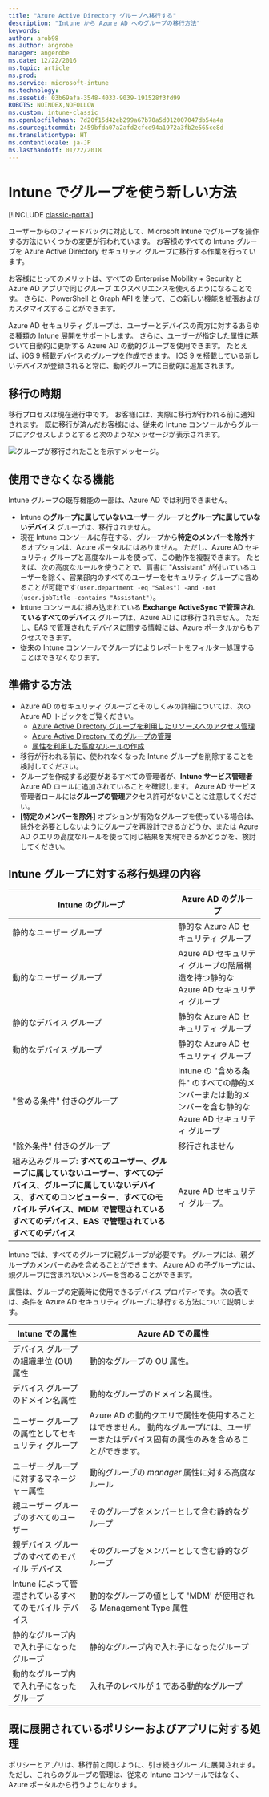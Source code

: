 ```yaml
---
title: "Azure Active Directory グループへ移行する"
description: "Intune から Azure AD へのグループの移行方法"
keywords: 
author: arob98
ms.author: angrobe
manager: angerobe
ms.date: 12/22/2016
ms.topic: article
ms.prod: 
ms.service: microsoft-intune
ms.technology: 
ms.assetid: 03b69afa-3548-4033-9039-191528f3fd99
ROBOTS: NOINDEX,NOFOLLOW
ms.custom: intune-classic
ms.openlocfilehash: 7d20f15d42eb299a67b70a5d012007047db54a4a
ms.sourcegitcommit: 2459bfda07a2afd2cfcd94a1972a3fb2e565ce8d
ms.translationtype: HT
ms.contentlocale: ja-JP
ms.lasthandoff: 01/22/2018
---
```

# <a name="a-new-way-of-using-groups-in-intune"></a>Intune でグループを使う新しい方法

[!INCLUDE [classic-portal](../includes/classic-portal.md)]

ユーザーからのフィードバックに対応して、Microsoft Intune でグループを操作する方法にいくつかの変更が行われています。
お客様のすべての Intune グループを Azure Active Directory セキュリティ グループに移行する作業を行っています。

お客様にとってのメリットは、すべての Enterprise Mobility + Security と Azure AD アプリで同じグループ エクスペリエンスを使えるようになることです。 さらに、PowerShell と Graph API を使って、この新しい機能を拡張およびカスタマイズすることができます。

Azure AD セキュリティ グループは、ユーザーとデバイスの両方に対するあらゆる種類の Intune 展開をサポートします。 さらに、ユーザーが指定した属性に基づいて自動的に更新する Azure AD の動的グループを使用できます。 たとえば、iOS 9 搭載デバイスのグループを作成できます。 IOS 9 を搭載している新しいデバイスが登録されると常に、動的グループに自動的に追加されます。

## <a name="when-is-this-happening"></a>移行の時期

移行プロセスは現在進行中です。 お客様には、実際に移行が行われる前に通知されます。
既に移行が済んだお客様には、従来の Intune コンソールからグループにアクセスしようとすると次のようなメッセージが表示されます。

![グループが移行されたことを示すメッセージ。](http://i.imgur.com/72KRaXj.png)

## <a name="what-wont-be-available"></a>使用できなくなる機能

Intune グループの既存機能の一部は、Azure AD では利用できません。

- Intune の**グループに属していないユーザー** グループと**グループに属していないデバイス** グループは、移行されません。
- 現在 Intune コンソールに存在する、グループから**特定のメンバーを除外**するオプションは、Azure ポータルにはありません。 ただし、Azure AD セキュリティ グループと高度なルールを使って、この動作を複製できます。 たとえば、次の高度なルールを使うことで、肩書に "Assistant" が付いているユーザーを除く、営業部内のすべてのユーザーをセキュリティ グループに含めることが可能です`(user.department -eq "Sales") -and -not (user.jobTitle -contains "Assistant")`。
- Intune コンソールに組み込まれている **Exchange ActiveSync で管理されているすべてのデバイス** グループは、Azure AD には移行されません。 ただし、EAS で管理されたデバイスに関する情報には、Azure ポータルからもアクセスできます。
- 従来の Intune コンソールでグループによりレポートをフィルター処理することはできなくなります。
  <!--- - Custom group targeting of notification rules will not be available. ROB I took this out as I couldn't replicate the behavior. --->

## <a name="how-to-get-ready"></a>準備する方法

- Azure AD のセキュリティ グループとそのしくみの詳細については、次の Azure AD トピックをご覧ください。
    -  [Azure Active Directory グループを利用したリソースへのアクセス管理](https://azure.microsoft.com/documentation/articles/active-directory-manage-groups/)
    -  [Azure Active Directory でのグループの管理](https://azure.microsoft.com/documentation/articles/active-directory-accessmanagement-manage-groups/)
    -  [属性を利用した高度なルールの作成](https://azure.microsoft.com/documentation/articles/active-directory-accessmanagement-groups-with-advanced-rules/)
- 移行が行われる前に、使われなくなった Intune グループを削除することを検討してください。
-  グループを作成する必要があるすべての管理者が、**Intune サービス管理者** Azure AD ロールに追加されていることを確認します。 Azure AD サービス管理者ロールには**グループの管理**アクセス許可がないことに注意してください。
-  **[特定のメンバーを除外]** オプションが有効なグループを使っている場合は、除外を必要としないようにグループを再設計できるかどうか、または Azure AD クエリの高度なルールを使って同じ結果を実現できるかどうかを、検討してください。


## <a name="what-happens-to-intune-groups"></a>Intune グループに対する移行処理の内容

| Intune のグループ|Azure AD のグループ|
|-----------------------------------------------------------------------|-------------------------------------------------------------|
|静的なユーザー グループ|静的な Azure AD セキュリティ グループ|
|動的なユーザー グループ|Azure AD セキュリティ グループの階層構造を持つ静的な Azure AD セキュリティ グループ|
|静的なデバイス グループ|静的な Azure AD セキュリティ グループ|
|動的なデバイス グループ|静的な Azure AD セキュリティ グループ|
|"含める条件" 付きのグループ|Intune の "含める条件" のすべての静的メンバーまたは動的メンバーを含む静的な Azure AD セキュリティ グループ|
|"除外条件" 付きのグループ|移行されません|
|組み込みグループ: **すべてのユーザー**、**グループに属していないユーザー**、**すべてのデバイス**、**グループに属していないデバイス**、**すべてのコンピューター**、**すべてのモバイル デバイス**、**MDM で管理されているすべてのデバイス**、**EAS で管理されているすべてのデバイス**|Azure AD セキュリティ グループ。|

Intune では、すべてのグループに親グループが必要です。 グループには、親グループのメンバーのみを含めることができます。 Azure AD の子グループには、親グループに含まれないメンバーを含めることができます。

属性は、グループの定義時に使用できるデバイス プロパティです。 次の表では、条件を Azure AD セキュリティ グループに移行する方法について説明します。

| Intune での属性|Azure AD での属性|
|-----------------------------------------------------------------------|-------------------------------------------------------------|
|デバイス グループの組織単位 (OU) 属性|動的なグループの OU 属性。|
|デバイス グループのドメイン名属性|動的なグループのドメイン名属性。|
|ユーザー グループの属性としてセキュリティ グループ|Azure AD の動的クエリで属性を使用することはできません。 動的なグループには、ユーザーまたはデバイス固有の属性のみを含めることができます。|
|ユーザー グループに対するマネージャー属性|動的グループの *manager* 属性に対する高度なルール|
|親ユーザー グループのすべてのユーザー|そのグループをメンバーとして含む静的なグループ|
|親デバイス グループのすべてのモバイル デバイス|そのグループをメンバーとして含む静的なグループ|
|Intune によって管理されているすべてのモバイル デバイス|動的なグループの値として 'MDM' が使用される Management Type 属性|
|静的なグループ内で入れ子になったグループ |静的なグループ内で入れ子になったグループ|
|動的なグループ内で入れ子になったグループ|入れ子のレベルが 1 である動的なグループ|

## <a name="what-happens-to-policies-and-apps-youve-already-deployed"></a>既に展開されているポリシーおよびアプリに対する処理

ポリシーとアプリは、移行前と同じように、引き続きグループに展開されます。 ただし、これらのグループの管理は、従来の Intune コンソールではなく、Azure ポータルから行うようになります。
 
